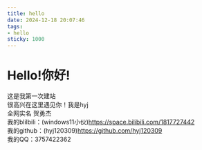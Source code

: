 ```yaml
---
title: hello
date: 2024-12-18 20:07:46
tags:
- hello
sticky: 1000
---
```

# Hello!你好!
这是我第一次建站  
很高兴在这里遇见你！我是hyj  
全网实名 贺勇杰  
我的blilbili：(windows11小伙)https://space.bilibili.com/1817727442  
我的github：(hyj120309)https://github.com/hyj120309  
我的QQ：3757422362
